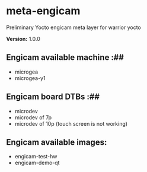 meta-engicam
============

Preliminary Yocto engicam meta layer for warrior yocto

__Version:__ 1.0.0

## Engicam available machine :##

* microgea
* microgea-y1

## Engicam board DTBs :##

* microdev
* microdev of 7p
* microdev of 10p (touch screen is not working)

## Engicam available images:

* engicam-test-hw
* engicam-demo-qt
